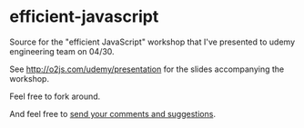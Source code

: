 efficient-javascript
====================

Source for the "efficient JavaScript" workshop that I've presented to udemy engineering team on 04/30.

See <http://o2js.com/udemy/presentation> for the slides accompanying the workshop.

Feel free to fork around.

And feel free to [send your comments and suggestions](mailto:volkan@o2js.com).